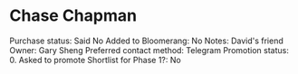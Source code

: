 # Chase Chapman

Purchase status: Said No
Added to Bloomerang: No
Notes: David's friend
Owner: Gary Sheng
Preferred contact method: Telegram
Promotion status: 0. Asked to promote
Shortlist for Phase 1?: No